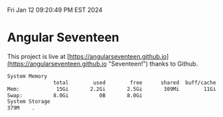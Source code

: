 Fri Jan 12 09:20:49 PM EST 2024

# Angular Seventeen


This project is live at [https://angularseventeen.github.io](https://angularseventeen.github.io "Seventeen!") thanks to Github.

```bash
System Memory
               total        used        free      shared  buff/cache   available
Mem:            15Gi       2.2Gi       2.5Gi       309Mi        11Gi        13Gi
Swap:          8.0Gi          0B       8.0Gi
System Storage
379M	.
```
```bash
